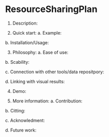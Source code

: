 # ResourceSharingPlan

1. Description:

2. Quick start:
  a. Example:

  b. Installation/Usage:

3. Philosophy:
  a. Ease of use:

  b. Scability:
  
  c. Connection with other tools/data repositpory:
  
  d. Linking with visual results:
  
4. Demo:

5. More information:
  a. Contribution:

  b. Citting:

  c. Acknowledment:

  d. Future work:
